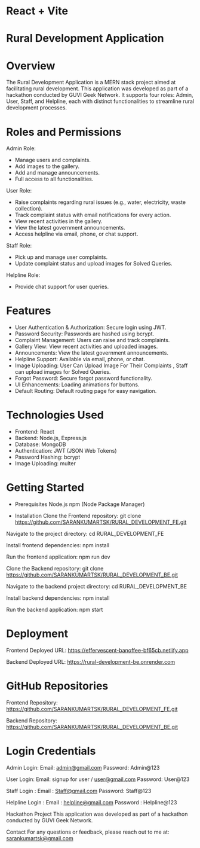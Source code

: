 # React + Vite

# Rural Development Application

# Overview
The Rural Development Application is a MERN stack project aimed at facilitating rural development.
This application was developed as part of a hackathon conducted by GUVI Geek Network. 
It supports four roles: Admin, User, Staff, and Helpline, each with distinct functionalities to streamline 
rural development processes.

# Roles and Permissions
Admin Role:
* Manage users and complaints.
* Add images to the gallery.
* Add and manage announcements.
* Full access to all functionalities.

User Role:
* Raise complaints regarding rural issues (e.g., water, electricity, waste collection).
* Track complaint status with email notifications for every action.
* View recent activities in the gallery.
* View the latest government announcements.
* Access helpline via email, phone, or chat support.
  
Staff Role:
* Pick up and manage user complaints.
* Update complaint status and upload images for Solved Queries.
  
Helpline Role:
* Provide chat support for user queries.
  
# Features
* User Authentication & Authorization: Secure login using JWT.
* Password Security: Passwords are hashed using bcrypt.
* Complaint Management: Users can raise and track complaints.
* Gallery View: View recent activities and uploaded images.
* Announcements: View the latest government announcements.
* Helpline Support: Available via email, phone, or chat.
* Image Uploading: User Can Upload Image For Their Complaints , 
                  Staff can upload images for Solved Queries.
* Forgot Password: Secure forgot password functionality.
* UI Enhancements: Loading animations for buttons.
* Default Routing: Default routing page for easy navigation.

# Technologies Used
* Frontend: React
* Backend: Node.js, Express.js
* Database: MongoDB
* Authentication: JWT (JSON Web Tokens)
* Password Hashing: bcrypt
* Image Uploading: multer

# Getting Started
* Prerequisites
  Node.js
  npm (Node Package Manager)
  
* Installation
Clone the Frontend repository:
git clone https://github.com/SARANKUMARTSK/RURAL_DEVELOPMENT_FE.git


Navigate to the project directory:
cd RURAL_DEVELOPMENT_FE


Install frontend dependencies:
npm install


Run the frontend application:
npm run dev


Clone the Backend repository:
git clone https://github.com/SARANKUMARTSK/RURAL_DEVELOPMENT_BE.git


Navigate to the backend project directory:
cd RURAL_DEVELOPMENT_BE


Install backend dependencies:
npm install

Run the backend application:
npm start

# Deployment
Frontend Deployed URL: https://effervescent-banoffee-bf65cb.netlify.app

Backend Deployed URL: https://rural-development-be.onrender.com

# GitHub Repositories
Frontend Repository: https://github.com/SARANKUMARTSK/RURAL_DEVELOPMENT_FE.git

Backend Repository: https://github.com/SARANKUMARTSK/RURAL_DEVELOPMENT_BE.git

# Login Credentials

Admin Login:
Email: admin@gmail.com
Password: Admin@123

User Login:
Email: signup for user / user@gmail.com 
Password:  User@123

Staff Login : 
Email : Staff@gmail.com
Password: Staff@123

Helpline Login : 
Email : helpline@gmail.com
Password : Helpline@123

Hackathon Project
This application was developed as part of a hackathon conducted by GUVI Geek Network.

Contact
For any questions or feedback, please reach out to me at: sarankumartsk@gmail.com
